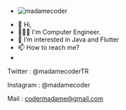 - <p align="left"> <img src="https://komarev.com/ghpvc/?username=madamecoder&label=Profile Views&color=red&style=plastic" alt="madamecoder" /> </p>
- 👋 Hi, 
- 👩🏻‍💻 I'm Computer Engineer.
- 👀 I’m interested in Java and Flutter
- 📫 How to reach me? 
- 



Twitter : @madamecoderTR

Instagram : @madamecoder

Mail : codermadame@gmail.com
